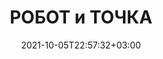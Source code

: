 ---
title: "РОБОТ и ТОЧКА"
date: 2021-10-05T22:57:32+03:00
description: "РОБОТ и ТОЧКА"
menu:
  main:
    name: "Главная"
    weight: 1
---